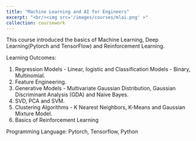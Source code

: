 ```yaml
---
title: "Machine Learning and AI for Engineers"
excerpt: "<br/><img src='/images/courses/mlai.png' >"
collection: coursework
---
```

This course introduced the basics of Machine Learning, Deep Learning(Pytorch and TensorFlow) and Reinforcement Learning. 

Learning Outcomes: 
1. Regression Models - Linear, logistic and Classification Models - Binary, Multinomial. 
2. Feature Engineering.
3. Generative Models - Multivariate Gaussian Distribution, Gaussian Discriminant Analysis (GDA) and Naive Bayes.
4. SVD, PCA and SVM.
5. Clustering Algorithms - K Nearest Neighbors, K-Means and Gaussian Mixture Model. 
6. Basics of Reinforcement Learning 

Programming Language:
Pytorch, Tensorflow, Python